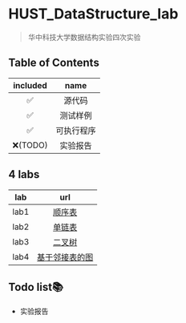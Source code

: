 # HUST_DataStructure_lab
> 华中科技大学数据结构实验四次实验
## Table of Contents
|included|name|
|:--:|:--:|
|✅|源代码|
|✅|测试样例|
|✅|可执行程序|
|❌(TODO)|实验报告|
## 4 labs
|lab|url|
|:--:|:--:|
|lab1|[顺序表](https://github.com/711LLL711/HUST_datastructure_lab/tree/main/U1)|
|lab2|[单链表](https://github.com/711LLL711/HUST_datastructure_lab/tree/main/U2)|
|lab3|[二叉树](https://github.com/711LLL711/HUST_datastructure_lab/tree/main/U3)|
|lab4|[基于邻接表的图](https://github.com/711LLL711/HUST_datastructure_lab/tree/main/U4)|

## Todo list📚
-  实验报告

